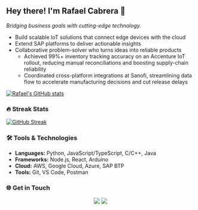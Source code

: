 ## Hey there! I'm **Rafael Cabrera** 👋
*Bridging business goals with cutting-edge technology.*

- Build scalable IoT solutions that connect edge devices with the cloud
- Extend SAP platforms to deliver actionable insights
- Collaborative problem-solver who turns ideas into reliable products
  - Achieved 99%+ inventory tracking accuracy on an Accenture IoT rollout, reducing manual reconciliations and boosting supply-chain reliability
  - Coordinated cross-platform integrations at Sanofi, streamlining data flow to accelerate manufacturing decisions and cut release delays

[![Rafael's GitHub stats](https://github-readme-stats.vercel.app/api?username=meirarc&include_all_commits=true&count_private=true)](https://github.com/meirarc/github-readme-stats)

### 🔥 Streak Stats

[![GitHub Streak](https://github-readme-streak-stats.herokuapp.com?user=meirarc)](https://git.io/streak-stats)

### 🛠️ Tools & Technologies

- **Languages:** Python, JavaScript/TypeScript, C/C++, Java
- **Frameworks:** Node.js, React, Arduino
- **Cloud:** AWS, Google Cloud, Azure, SAP BTP
- **Tools:** Git, VS Code, Postman
 
### 🌐 Get in Touch
<div align="center">
  <a href="mailto:tokay_salmons.02@icloud.com"><img src="https://img.shields.io/badge/-Gmail-%23333?style=for-the-badge&logo=gmail&logoColor=white" target="_blank"></a>
  <a href="https://www.linkedin.com/in/rafael-m-cabrera/" target="_blank"><img src="https://img.shields.io/badge/-LinkedIn-%230077B5?style=for-the-badge&logo=linkedin&logoColor=white" target="_blank"></a>
</div>

